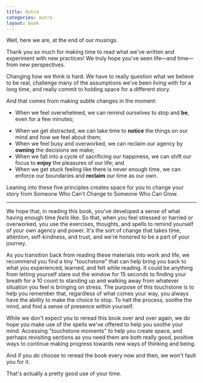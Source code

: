```yaml
---
title: Outro
categories: outro
layout: book
---
```


Well, here we are, at the end of our musings.

Thank you so much for making time to read what we've written and experiment with new practices! We truly hope you've seen life—and time—from new perspectives.

Changing how we think is hard. We have to really question what we believe to be real, challenge many of the assumptions we've been living with for a long time, and really commit to holding space for a different story.

And that comes from making subtle changes in the moment:

* When we feel overwhelmed, we can remind ourselves to stop and **be**, even for a few minutes;
- When we get distracted, we can take time to **notice** the things on our mind and how we feel about them;
- When we feel busy and overworked, we can reclaim our agency by **owning** the decisions we make;
- When we fall into a cycle of sacrificing our happiness, we can shift our focus to **enjoy** the pleasures of our life; and
- When we get stuck feeling like there is never enough time, we can enforce our boundaries and **reclaim** our time as our own.

Leaning into these five principles creates space for you to change your story from Someone Who Can't Change to Someone Who Can Grow.

----

We hope that, in reading this book, you've developed a sense of what having enough time *feels* like. So that, when you feel stressed or harried or overworked, you use the exercises, thoughts, and spells to remind yourself of your own agency and power. It's the sort of change that takes time, attention, self-kindness, and trust, and we're honored to be a part of your journey.

As you transition back from reading these materials into work and life, we recommend you find a tiny "touchstone" that can help bring you back to what you experienced, learned, and felt while reading. It could be anything from letting yourself stare out the window for 15 seconds to finding your breath for a 10 count to standing up and walking away from whatever situation you feel is bringing on stress. The purpose of this touchstone is to help you remember that, regardless of what comes your way, you always have the ability to make the choice to stop. To halt the process, soothe the mind, and find a sense of presence within yourself.

While we don't expect you to reread this book over and over again, we do hope you make use of the spells we've offered to help you soothe your mind. Accessing "touchstone moments" to help you create space, and perhaps revisiting sections as you need them are both really good, positive ways to continue making progress towards new ways of thinking and being.

And if you *do* choose to reread the book every now and then, we won't fault you for it.

That's actually a pretty good use of your time.
